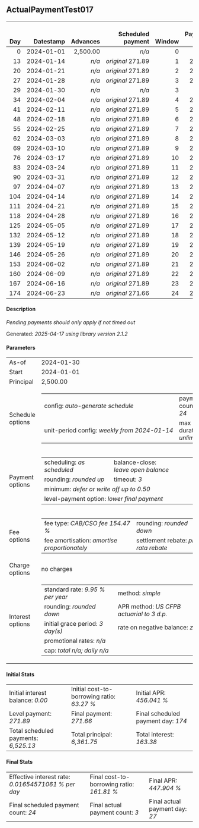 <h2>ActualPaymentTest017</h2>
<table>
    <thead style="vertical-align: bottom;">
        <th style="text-align: right;">Day</th>
        <th style="text-align: right;">Datestamp</th>
        <th style="text-align: right;">Advances</th>
        <th style="text-align: right;">Scheduled payment</th>
        <th style="text-align: right;">Window</th>
        <th style="text-align: right;">Payment due</th>
        <th style="text-align: right;">Actual payments</th>
        <th style="text-align: right;">Generated payment</th>
        <th style="text-align: right;">Net effect</th>
        <th style="text-align: right;">Payment status</th>
        <th style="text-align: right;">Balance status</th>
        <th style="text-align: right;">Simple interest</th>
        <th style="text-align: right;">New interest</th>
        <th style="text-align: right;">New charges</th>
        <th style="text-align: right;">Principal portion</th>
        <th style="text-align: right;">Fee portion</th>
        <th style="text-align: right;">Interest portion</th>
        <th style="text-align: right;">Charges portion</th>
        <th style="text-align: right;">Fee rebate</th>
        <th style="text-align: right;">Principal balance</th>
        <th style="text-align: right;">Fee balance</th>
        <th style="text-align: right;">Interest balance</th>
        <th style="text-align: right;">Charges balance</th>
        <th style="text-align: right;">Settlement figure</th>
        <th style="text-align: right;">Fee rebate if&nbsp;settled</th>
    </thead>
    <tr style="text-align: right;">
        <td class="ci00">0</td>
        <td class="ci01" style="white-space: nowrap;">2024-01-01</td>
        <td class="ci02">2,500.00</td>
        <td class="ci03" style="white-space: nowrap;"><i>n/a<i></td>
        <td class="ci04">0</td>
        <td class="ci05">0.00</td>
        <td class="ci06"><i>n/a</i></td>
        <td class="ci07"><i>n/a</i></td>
        <td class="ci08">0.00</td>
        <td class="ci09"><i>none&nbsp;scheduled</i></td>
        <td class="ci10">open</td>
        <td class="ci11">0.0000</td>
        <td class="ci12">0.0000</td>
        <td class="ci13"><i>n/a</i></td>
        <td class="ci14">0.00</td>
        <td class="ci15">0.00</td>
        <td class="ci16">0.00</td>
        <td class="ci17">0.00</td>
        <td class="ci18">0.00</td>
        <td class="ci19">2,500.00</td>
        <td class="ci20">3,861.75</td>
        <td class="ci21">0.0000</td>
        <td class="ci22">0.00</td>
        <td class="ci23">6,361.75</td>
        <td class="ci24">3,861.75</td>
    </tr>
    <tr style="text-align: right;">
        <td class="ci00">13</td>
        <td class="ci01" style="white-space: nowrap;">2024-01-14</td>
        <td class="ci02"><i>n/a</i></td>
        <td class="ci03" style="white-space: nowrap;"><i>original</i> 271.89</td>
        <td class="ci04">1</td>
        <td class="ci05">271.89</td>
        <td class="ci06"><i>confirmed</i>&nbsp;271.89</td>
        <td class="ci07"><i>n/a</i></td>
        <td class="ci08">271.89</td>
        <td class="ci09"><i>payment&nbsp;made</i></td>
        <td class="ci10">open</td>
        <td class="ci11">22.5450</td>
        <td class="ci12">22.5450</td>
        <td class="ci13"><i>n/a</i></td>
        <td class="ci14">97.98</td>
        <td class="ci15">151.37</td>
        <td class="ci16">22.54</td>
        <td class="ci17">0.00</td>
        <td class="ci18">0.00</td>
        <td class="ci19">2,402.02</td>
        <td class="ci20">3,710.38</td>
        <td class="ci21">0.0000</td>
        <td class="ci22">0.00</td>
        <td class="ci23">2,539.17</td>
        <td class="ci24">3,573.23</td>
    </tr>
    <tr style="text-align: right;">
        <td class="ci00">20</td>
        <td class="ci01" style="white-space: nowrap;">2024-01-21</td>
        <td class="ci02"><i>n/a</i></td>
        <td class="ci03" style="white-space: nowrap;"><i>original</i> 271.89</td>
        <td class="ci04">2</td>
        <td class="ci05">271.89</td>
        <td class="ci06">271.89&nbsp;<i>timed&nbsp;out</i></td>
        <td class="ci07"><i>n/a</i></td>
        <td class="ci08">0.00</td>
        <td class="ci09"><i>missed&nbsp;payment</i></td>
        <td class="ci10">open</td>
        <td class="ci11">11.6638</td>
        <td class="ci12">11.6638</td>
        <td class="ci13"><i>n/a</i></td>
        <td class="ci14">0.00</td>
        <td class="ci15">0.00</td>
        <td class="ci16">0.00</td>
        <td class="ci17">0.00</td>
        <td class="ci18">0.00</td>
        <td class="ci19">2,402.02</td>
        <td class="ci20">3,710.38</td>
        <td class="ci21">11.6638</td>
        <td class="ci22">0.00</td>
        <td class="ci23">2,706.18</td>
        <td class="ci24">3,417.88</td>
    </tr>
    <tr style="text-align: right;">
        <td class="ci00">27</td>
        <td class="ci01" style="white-space: nowrap;">2024-01-28</td>
        <td class="ci02"><i>n/a</i></td>
        <td class="ci03" style="white-space: nowrap;"><i>original</i> 271.89</td>
        <td class="ci04">3</td>
        <td class="ci05">271.89</td>
        <td class="ci06"><i>pending</i>&nbsp;271.89</td>
        <td class="ci07"><i>n/a</i></td>
        <td class="ci08">271.89</td>
        <td class="ci09"><i>payment&nbsp;pending</i></td>
        <td class="ci10">open</td>
        <td class="ci11">11.6638</td>
        <td class="ci12">11.6638</td>
        <td class="ci13"><i>n/a</i></td>
        <td class="ci14">97.68</td>
        <td class="ci15">150.89</td>
        <td class="ci16">23.32</td>
        <td class="ci17">0.00</td>
        <td class="ci18">0.00</td>
        <td class="ci19">2,304.34</td>
        <td class="ci20">3,559.49</td>
        <td class="ci21">0.0000</td>
        <td class="ci22">0.00</td>
        <td class="ci23">&nbsp;</td>
        <td class="ci24">3,262.52</td>
    </tr>
    <tr style="text-align: right;">
        <td class="ci00">29</td>
        <td class="ci01" style="white-space: nowrap;">2024-01-30</td>
        <td class="ci02"><i>n/a</i></td>
        <td class="ci03" style="white-space: nowrap;"><i>n/a<i></td>
        <td class="ci04">3</td>
        <td class="ci05">0.00</td>
        <td class="ci06"><i>n/a</i></td>
        <td class="ci07"><i>n/a</i></td>
        <td class="ci08">0.00</td>
        <td class="ci09"><i>information&nbsp;only</i></td>
        <td class="ci10">open</td>
        <td class="ci11">3.1970</td>
        <td class="ci12">3.1970</td>
        <td class="ci13"><i>n/a</i></td>
        <td class="ci14">0.00</td>
        <td class="ci15">0.00</td>
        <td class="ci16">0.00</td>
        <td class="ci17">0.00</td>
        <td class="ci18">0.00</td>
        <td class="ci19">2,304.34</td>
        <td class="ci20">3,559.49</td>
        <td class="ci21">3.1970</td>
        <td class="ci22">0.00</td>
        <td class="ci23">2,648.89</td>
        <td class="ci24">3,218.13</td>
    </tr>
    <tr style="text-align: right;">
        <td class="ci00">34</td>
        <td class="ci01" style="white-space: nowrap;">2024-02-04</td>
        <td class="ci02"><i>n/a</i></td>
        <td class="ci03" style="white-space: nowrap;"><i>original</i> 271.89</td>
        <td class="ci04">4</td>
        <td class="ci05">271.89</td>
        <td class="ci06"><i>n/a</i></td>
        <td class="ci07"><i>n/a</i></td>
        <td class="ci08">271.89</td>
        <td class="ci09"><i>not&nbsp;yet&nbsp;due</i></td>
        <td class="ci10">open</td>
        <td class="ci11">7.9925</td>
        <td class="ci12">7.9925</td>
        <td class="ci13"><i>n/a</i></td>
        <td class="ci14">102.45</td>
        <td class="ci15">158.26</td>
        <td class="ci16">11.18</td>
        <td class="ci17">0.00</td>
        <td class="ci18">0.00</td>
        <td class="ci19">2,201.89</td>
        <td class="ci20">3,401.23</td>
        <td class="ci21">0.0000</td>
        <td class="ci22">0.00</td>
        <td class="ci23">2,767.85</td>
        <td class="ci24">3,107.16</td>
    </tr>
    <tr style="text-align: right;">
        <td class="ci00">41</td>
        <td class="ci01" style="white-space: nowrap;">2024-02-11</td>
        <td class="ci02"><i>n/a</i></td>
        <td class="ci03" style="white-space: nowrap;"><i>original</i> 271.89</td>
        <td class="ci04">5</td>
        <td class="ci05">271.89</td>
        <td class="ci06"><i>n/a</i></td>
        <td class="ci07"><i>n/a</i></td>
        <td class="ci08">271.89</td>
        <td class="ci09"><i>not&nbsp;yet&nbsp;due</i></td>
        <td class="ci10">open</td>
        <td class="ci11">10.6920</td>
        <td class="ci12">10.6920</td>
        <td class="ci13"><i>n/a</i></td>
        <td class="ci14">102.64</td>
        <td class="ci15">158.56</td>
        <td class="ci16">10.69</td>
        <td class="ci17">0.00</td>
        <td class="ci18">0.00</td>
        <td class="ci19">2,099.25</td>
        <td class="ci20">3,242.67</td>
        <td class="ci21">0.0000</td>
        <td class="ci22">0.00</td>
        <td class="ci23">2,662.01</td>
        <td class="ci24">2,951.80</td>
    </tr>
    <tr style="text-align: right;">
        <td class="ci00">48</td>
        <td class="ci01" style="white-space: nowrap;">2024-02-18</td>
        <td class="ci02"><i>n/a</i></td>
        <td class="ci03" style="white-space: nowrap;"><i>original</i> 271.89</td>
        <td class="ci04">6</td>
        <td class="ci05">271.89</td>
        <td class="ci06"><i>n/a</i></td>
        <td class="ci07"><i>n/a</i></td>
        <td class="ci08">271.89</td>
        <td class="ci09"><i>not&nbsp;yet&nbsp;due</i></td>
        <td class="ci10">open</td>
        <td class="ci11">10.1936</td>
        <td class="ci12">10.1936</td>
        <td class="ci13"><i>n/a</i></td>
        <td class="ci14">102.84</td>
        <td class="ci15">158.86</td>
        <td class="ci16">10.19</td>
        <td class="ci17">0.00</td>
        <td class="ci18">0.00</td>
        <td class="ci19">1,996.41</td>
        <td class="ci20">3,083.81</td>
        <td class="ci21">0.0000</td>
        <td class="ci22">0.00</td>
        <td class="ci23">2,555.67</td>
        <td class="ci24">2,796.44</td>
    </tr>
    <tr style="text-align: right;">
        <td class="ci00">55</td>
        <td class="ci01" style="white-space: nowrap;">2024-02-25</td>
        <td class="ci02"><i>n/a</i></td>
        <td class="ci03" style="white-space: nowrap;"><i>original</i> 271.89</td>
        <td class="ci04">7</td>
        <td class="ci05">271.89</td>
        <td class="ci06"><i>n/a</i></td>
        <td class="ci07"><i>n/a</i></td>
        <td class="ci08">271.89</td>
        <td class="ci09"><i>not&nbsp;yet&nbsp;due</i></td>
        <td class="ci10">open</td>
        <td class="ci11">9.6942</td>
        <td class="ci12">9.6942</td>
        <td class="ci13"><i>n/a</i></td>
        <td class="ci14">103.03</td>
        <td class="ci15">159.17</td>
        <td class="ci16">9.69</td>
        <td class="ci17">0.00</td>
        <td class="ci18">0.00</td>
        <td class="ci19">1,893.38</td>
        <td class="ci20">2,924.64</td>
        <td class="ci21">0.0000</td>
        <td class="ci22">0.00</td>
        <td class="ci23">2,448.82</td>
        <td class="ci24">2,641.09</td>
    </tr>
    <tr style="text-align: right;">
        <td class="ci00">62</td>
        <td class="ci01" style="white-space: nowrap;">2024-03-03</td>
        <td class="ci02"><i>n/a</i></td>
        <td class="ci03" style="white-space: nowrap;"><i>original</i> 271.89</td>
        <td class="ci04">8</td>
        <td class="ci05">271.89</td>
        <td class="ci06"><i>n/a</i></td>
        <td class="ci07"><i>n/a</i></td>
        <td class="ci08">271.89</td>
        <td class="ci09"><i>not&nbsp;yet&nbsp;due</i></td>
        <td class="ci10">open</td>
        <td class="ci11">9.1938</td>
        <td class="ci12">9.1938</td>
        <td class="ci13"><i>n/a</i></td>
        <td class="ci14">103.23</td>
        <td class="ci15">159.47</td>
        <td class="ci16">9.19</td>
        <td class="ci17">0.00</td>
        <td class="ci18">0.00</td>
        <td class="ci19">1,790.15</td>
        <td class="ci20">2,765.17</td>
        <td class="ci21">0.0000</td>
        <td class="ci22">0.00</td>
        <td class="ci23">2,341.48</td>
        <td class="ci24">2,485.73</td>
    </tr>
    <tr style="text-align: right;">
        <td class="ci00">69</td>
        <td class="ci01" style="white-space: nowrap;">2024-03-10</td>
        <td class="ci02"><i>n/a</i></td>
        <td class="ci03" style="white-space: nowrap;"><i>original</i> 271.89</td>
        <td class="ci04">9</td>
        <td class="ci05">271.89</td>
        <td class="ci06"><i>n/a</i></td>
        <td class="ci07"><i>n/a</i></td>
        <td class="ci08">271.89</td>
        <td class="ci09"><i>not&nbsp;yet&nbsp;due</i></td>
        <td class="ci10">open</td>
        <td class="ci11">8.6925</td>
        <td class="ci12">8.6925</td>
        <td class="ci13"><i>n/a</i></td>
        <td class="ci14">103.43</td>
        <td class="ci15">159.77</td>
        <td class="ci16">8.69</td>
        <td class="ci17">0.00</td>
        <td class="ci18">0.00</td>
        <td class="ci19">1,686.72</td>
        <td class="ci20">2,605.40</td>
        <td class="ci21">0.0000</td>
        <td class="ci22">0.00</td>
        <td class="ci23">2,233.64</td>
        <td class="ci24">2,330.37</td>
    </tr>
    <tr style="text-align: right;">
        <td class="ci00">76</td>
        <td class="ci01" style="white-space: nowrap;">2024-03-17</td>
        <td class="ci02"><i>n/a</i></td>
        <td class="ci03" style="white-space: nowrap;"><i>original</i> 271.89</td>
        <td class="ci04">10</td>
        <td class="ci05">271.89</td>
        <td class="ci06"><i>n/a</i></td>
        <td class="ci07"><i>n/a</i></td>
        <td class="ci08">271.89</td>
        <td class="ci09"><i>not&nbsp;yet&nbsp;due</i></td>
        <td class="ci10">open</td>
        <td class="ci11">8.1903</td>
        <td class="ci12">8.1903</td>
        <td class="ci13"><i>n/a</i></td>
        <td class="ci14">103.62</td>
        <td class="ci15">160.08</td>
        <td class="ci16">8.19</td>
        <td class="ci17">0.00</td>
        <td class="ci18">0.00</td>
        <td class="ci19">1,583.10</td>
        <td class="ci20">2,445.32</td>
        <td class="ci21">0.0000</td>
        <td class="ci22">0.00</td>
        <td class="ci23">2,125.30</td>
        <td class="ci24">2,175.01</td>
    </tr>
    <tr style="text-align: right;">
        <td class="ci00">83</td>
        <td class="ci01" style="white-space: nowrap;">2024-03-24</td>
        <td class="ci02"><i>n/a</i></td>
        <td class="ci03" style="white-space: nowrap;"><i>original</i> 271.89</td>
        <td class="ci04">11</td>
        <td class="ci05">271.89</td>
        <td class="ci06"><i>n/a</i></td>
        <td class="ci07"><i>n/a</i></td>
        <td class="ci08">271.89</td>
        <td class="ci09"><i>not&nbsp;yet&nbsp;due</i></td>
        <td class="ci10">open</td>
        <td class="ci11">7.6871</td>
        <td class="ci12">7.6871</td>
        <td class="ci13"><i>n/a</i></td>
        <td class="ci14">103.82</td>
        <td class="ci15">160.39</td>
        <td class="ci16">7.68</td>
        <td class="ci17">0.00</td>
        <td class="ci18">0.00</td>
        <td class="ci19">1,479.28</td>
        <td class="ci20">2,284.93</td>
        <td class="ci21">0.0000</td>
        <td class="ci22">0.00</td>
        <td class="ci23">2,016.44</td>
        <td class="ci24">2,019.66</td>
    </tr>
    <tr style="text-align: right;">
        <td class="ci00">90</td>
        <td class="ci01" style="white-space: nowrap;">2024-03-31</td>
        <td class="ci02"><i>n/a</i></td>
        <td class="ci03" style="white-space: nowrap;"><i>original</i> 271.89</td>
        <td class="ci04">12</td>
        <td class="ci05">271.89</td>
        <td class="ci06"><i>n/a</i></td>
        <td class="ci07"><i>n/a</i></td>
        <td class="ci08">271.89</td>
        <td class="ci09"><i>not&nbsp;yet&nbsp;due</i></td>
        <td class="ci10">open</td>
        <td class="ci11">7.1829</td>
        <td class="ci12">7.1829</td>
        <td class="ci13"><i>n/a</i></td>
        <td class="ci14">104.02</td>
        <td class="ci15">160.69</td>
        <td class="ci16">7.18</td>
        <td class="ci17">0.00</td>
        <td class="ci18">0.00</td>
        <td class="ci19">1,375.26</td>
        <td class="ci20">2,124.24</td>
        <td class="ci21">0.0000</td>
        <td class="ci22">0.00</td>
        <td class="ci23">1,907.09</td>
        <td class="ci24">1,864.30</td>
    </tr>
    <tr style="text-align: right;">
        <td class="ci00">97</td>
        <td class="ci01" style="white-space: nowrap;">2024-04-07</td>
        <td class="ci02"><i>n/a</i></td>
        <td class="ci03" style="white-space: nowrap;"><i>original</i> 271.89</td>
        <td class="ci04">13</td>
        <td class="ci05">271.89</td>
        <td class="ci06"><i>n/a</i></td>
        <td class="ci07"><i>n/a</i></td>
        <td class="ci08">271.89</td>
        <td class="ci09"><i>not&nbsp;yet&nbsp;due</i></td>
        <td class="ci10">open</td>
        <td class="ci11">6.6778</td>
        <td class="ci12">6.6778</td>
        <td class="ci13"><i>n/a</i></td>
        <td class="ci14">104.22</td>
        <td class="ci15">161.00</td>
        <td class="ci16">6.67</td>
        <td class="ci17">0.00</td>
        <td class="ci18">0.00</td>
        <td class="ci19">1,271.04</td>
        <td class="ci20">1,963.24</td>
        <td class="ci21">0.0000</td>
        <td class="ci22">0.00</td>
        <td class="ci23">1,797.23</td>
        <td class="ci24">1,708.94</td>
    </tr>
    <tr style="text-align: right;">
        <td class="ci00">104</td>
        <td class="ci01" style="white-space: nowrap;">2024-04-14</td>
        <td class="ci02"><i>n/a</i></td>
        <td class="ci03" style="white-space: nowrap;"><i>original</i> 271.89</td>
        <td class="ci04">14</td>
        <td class="ci05">271.89</td>
        <td class="ci06"><i>n/a</i></td>
        <td class="ci07"><i>n/a</i></td>
        <td class="ci08">271.89</td>
        <td class="ci09"><i>not&nbsp;yet&nbsp;due</i></td>
        <td class="ci10">open</td>
        <td class="ci11">6.1717</td>
        <td class="ci12">6.1717</td>
        <td class="ci13"><i>n/a</i></td>
        <td class="ci14">104.42</td>
        <td class="ci15">161.30</td>
        <td class="ci16">6.17</td>
        <td class="ci17">0.00</td>
        <td class="ci18">0.00</td>
        <td class="ci19">1,166.62</td>
        <td class="ci20">1,801.94</td>
        <td class="ci21">0.0000</td>
        <td class="ci22">0.00</td>
        <td class="ci23">1,686.87</td>
        <td class="ci24">1,553.58</td>
    </tr>
    <tr style="text-align: right;">
        <td class="ci00">111</td>
        <td class="ci01" style="white-space: nowrap;">2024-04-21</td>
        <td class="ci02"><i>n/a</i></td>
        <td class="ci03" style="white-space: nowrap;"><i>original</i> 271.89</td>
        <td class="ci04">15</td>
        <td class="ci05">271.89</td>
        <td class="ci06"><i>n/a</i></td>
        <td class="ci07"><i>n/a</i></td>
        <td class="ci08">271.89</td>
        <td class="ci09"><i>not&nbsp;yet&nbsp;due</i></td>
        <td class="ci10">open</td>
        <td class="ci11">5.6647</td>
        <td class="ci12">5.6647</td>
        <td class="ci13"><i>n/a</i></td>
        <td class="ci14">104.62</td>
        <td class="ci15">161.61</td>
        <td class="ci16">5.66</td>
        <td class="ci17">0.00</td>
        <td class="ci18">0.00</td>
        <td class="ci19">1,062.00</td>
        <td class="ci20">1,640.33</td>
        <td class="ci21">0.0000</td>
        <td class="ci22">0.00</td>
        <td class="ci23">1,576.00</td>
        <td class="ci24">1,398.22</td>
    </tr>
    <tr style="text-align: right;">
        <td class="ci00">118</td>
        <td class="ci01" style="white-space: nowrap;">2024-04-28</td>
        <td class="ci02"><i>n/a</i></td>
        <td class="ci03" style="white-space: nowrap;"><i>original</i> 271.89</td>
        <td class="ci04">16</td>
        <td class="ci05">271.89</td>
        <td class="ci06"><i>n/a</i></td>
        <td class="ci07"><i>n/a</i></td>
        <td class="ci08">271.89</td>
        <td class="ci09"><i>not&nbsp;yet&nbsp;due</i></td>
        <td class="ci10">open</td>
        <td class="ci11">5.1566</td>
        <td class="ci12">5.1566</td>
        <td class="ci13"><i>n/a</i></td>
        <td class="ci14">104.82</td>
        <td class="ci15">161.92</td>
        <td class="ci16">5.15</td>
        <td class="ci17">0.00</td>
        <td class="ci18">0.00</td>
        <td class="ci19">957.18</td>
        <td class="ci20">1,478.41</td>
        <td class="ci21">0.0000</td>
        <td class="ci22">0.00</td>
        <td class="ci23">1,464.61</td>
        <td class="ci24">1,242.87</td>
    </tr>
    <tr style="text-align: right;">
        <td class="ci00">125</td>
        <td class="ci01" style="white-space: nowrap;">2024-05-05</td>
        <td class="ci02"><i>n/a</i></td>
        <td class="ci03" style="white-space: nowrap;"><i>original</i> 271.89</td>
        <td class="ci04">17</td>
        <td class="ci05">271.89</td>
        <td class="ci06"><i>n/a</i></td>
        <td class="ci07"><i>n/a</i></td>
        <td class="ci08">271.89</td>
        <td class="ci09"><i>not&nbsp;yet&nbsp;due</i></td>
        <td class="ci10">open</td>
        <td class="ci11">4.6476</td>
        <td class="ci12">4.6476</td>
        <td class="ci13"><i>n/a</i></td>
        <td class="ci14">105.02</td>
        <td class="ci15">162.23</td>
        <td class="ci16">4.64</td>
        <td class="ci17">0.00</td>
        <td class="ci18">0.00</td>
        <td class="ci19">852.16</td>
        <td class="ci20">1,316.18</td>
        <td class="ci21">0.0000</td>
        <td class="ci22">0.00</td>
        <td class="ci23">1,352.72</td>
        <td class="ci24">1,087.51</td>
    </tr>
    <tr style="text-align: right;">
        <td class="ci00">132</td>
        <td class="ci01" style="white-space: nowrap;">2024-05-12</td>
        <td class="ci02"><i>n/a</i></td>
        <td class="ci03" style="white-space: nowrap;"><i>original</i> 271.89</td>
        <td class="ci04">18</td>
        <td class="ci05">271.89</td>
        <td class="ci06"><i>n/a</i></td>
        <td class="ci07"><i>n/a</i></td>
        <td class="ci08">271.89</td>
        <td class="ci09"><i>not&nbsp;yet&nbsp;due</i></td>
        <td class="ci10">open</td>
        <td class="ci11">4.1377</td>
        <td class="ci12">4.1377</td>
        <td class="ci13"><i>n/a</i></td>
        <td class="ci14">105.22</td>
        <td class="ci15">162.54</td>
        <td class="ci16">4.13</td>
        <td class="ci17">0.00</td>
        <td class="ci18">0.00</td>
        <td class="ci19">746.94</td>
        <td class="ci20">1,153.64</td>
        <td class="ci21">0.0000</td>
        <td class="ci22">0.00</td>
        <td class="ci23">1,240.32</td>
        <td class="ci24">932.15</td>
    </tr>
    <tr style="text-align: right;">
        <td class="ci00">139</td>
        <td class="ci01" style="white-space: nowrap;">2024-05-19</td>
        <td class="ci02"><i>n/a</i></td>
        <td class="ci03" style="white-space: nowrap;"><i>original</i> 271.89</td>
        <td class="ci04">19</td>
        <td class="ci05">271.89</td>
        <td class="ci06"><i>n/a</i></td>
        <td class="ci07"><i>n/a</i></td>
        <td class="ci08">271.89</td>
        <td class="ci09"><i>not&nbsp;yet&nbsp;due</i></td>
        <td class="ci10">open</td>
        <td class="ci11">3.6267</td>
        <td class="ci12">3.6267</td>
        <td class="ci13"><i>n/a</i></td>
        <td class="ci14">105.42</td>
        <td class="ci15">162.85</td>
        <td class="ci16">3.62</td>
        <td class="ci17">0.00</td>
        <td class="ci18">0.00</td>
        <td class="ci19">641.52</td>
        <td class="ci20">990.79</td>
        <td class="ci21">0.0000</td>
        <td class="ci22">0.00</td>
        <td class="ci23">1,127.41</td>
        <td class="ci24">776.79</td>
    </tr>
    <tr style="text-align: right;">
        <td class="ci00">146</td>
        <td class="ci01" style="white-space: nowrap;">2024-05-26</td>
        <td class="ci02"><i>n/a</i></td>
        <td class="ci03" style="white-space: nowrap;"><i>original</i> 271.89</td>
        <td class="ci04">20</td>
        <td class="ci05">271.89</td>
        <td class="ci06"><i>n/a</i></td>
        <td class="ci07"><i>n/a</i></td>
        <td class="ci08">271.89</td>
        <td class="ci09"><i>not&nbsp;yet&nbsp;due</i></td>
        <td class="ci10">open</td>
        <td class="ci11">3.1148</td>
        <td class="ci12">3.1148</td>
        <td class="ci13"><i>n/a</i></td>
        <td class="ci14">105.62</td>
        <td class="ci15">163.16</td>
        <td class="ci16">3.11</td>
        <td class="ci17">0.00</td>
        <td class="ci18">0.00</td>
        <td class="ci19">535.90</td>
        <td class="ci20">827.63</td>
        <td class="ci21">0.0000</td>
        <td class="ci22">0.00</td>
        <td class="ci23">1,013.98</td>
        <td class="ci24">621.44</td>
    </tr>
    <tr style="text-align: right;">
        <td class="ci00">153</td>
        <td class="ci01" style="white-space: nowrap;">2024-06-02</td>
        <td class="ci02"><i>n/a</i></td>
        <td class="ci03" style="white-space: nowrap;"><i>original</i> 271.89</td>
        <td class="ci04">21</td>
        <td class="ci05">271.89</td>
        <td class="ci06"><i>n/a</i></td>
        <td class="ci07"><i>n/a</i></td>
        <td class="ci08">271.89</td>
        <td class="ci09"><i>not&nbsp;yet&nbsp;due</i></td>
        <td class="ci10">open</td>
        <td class="ci11">2.6019</td>
        <td class="ci12">2.6019</td>
        <td class="ci13"><i>n/a</i></td>
        <td class="ci14">105.82</td>
        <td class="ci15">163.47</td>
        <td class="ci16">2.60</td>
        <td class="ci17">0.00</td>
        <td class="ci18">0.00</td>
        <td class="ci19">430.08</td>
        <td class="ci20">664.16</td>
        <td class="ci21">0.0000</td>
        <td class="ci22">0.00</td>
        <td class="ci23">900.05</td>
        <td class="ci24">466.08</td>
    </tr>
    <tr style="text-align: right;">
        <td class="ci00">160</td>
        <td class="ci01" style="white-space: nowrap;">2024-06-09</td>
        <td class="ci02"><i>n/a</i></td>
        <td class="ci03" style="white-space: nowrap;"><i>original</i> 271.89</td>
        <td class="ci04">22</td>
        <td class="ci05">271.89</td>
        <td class="ci06"><i>n/a</i></td>
        <td class="ci07"><i>n/a</i></td>
        <td class="ci08">271.89</td>
        <td class="ci09"><i>not&nbsp;yet&nbsp;due</i></td>
        <td class="ci10">open</td>
        <td class="ci11">2.0880</td>
        <td class="ci12">2.0880</td>
        <td class="ci13"><i>n/a</i></td>
        <td class="ci14">106.02</td>
        <td class="ci15">163.79</td>
        <td class="ci16">2.08</td>
        <td class="ci17">0.00</td>
        <td class="ci18">0.00</td>
        <td class="ci19">324.06</td>
        <td class="ci20">500.37</td>
        <td class="ci21">0.0000</td>
        <td class="ci22">0.00</td>
        <td class="ci23">785.60</td>
        <td class="ci24">310.72</td>
    </tr>
    <tr style="text-align: right;">
        <td class="ci00">167</td>
        <td class="ci01" style="white-space: nowrap;">2024-06-16</td>
        <td class="ci02"><i>n/a</i></td>
        <td class="ci03" style="white-space: nowrap;"><i>original</i> 271.89</td>
        <td class="ci04">23</td>
        <td class="ci05">271.89</td>
        <td class="ci06"><i>n/a</i></td>
        <td class="ci07"><i>n/a</i></td>
        <td class="ci08">271.89</td>
        <td class="ci09"><i>not&nbsp;yet&nbsp;due</i></td>
        <td class="ci10">open</td>
        <td class="ci11">1.5732</td>
        <td class="ci12">1.5732</td>
        <td class="ci13"><i>n/a</i></td>
        <td class="ci14">106.22</td>
        <td class="ci15">164.10</td>
        <td class="ci16">1.57</td>
        <td class="ci17">0.00</td>
        <td class="ci18">0.00</td>
        <td class="ci19">217.84</td>
        <td class="ci20">336.27</td>
        <td class="ci21">0.0000</td>
        <td class="ci22">0.00</td>
        <td class="ci23">554.11</td>
        <td class="ci24">155.36</td>
    </tr>
    <tr style="text-align: right;">
        <td class="ci00">174</td>
        <td class="ci01" style="white-space: nowrap;">2024-06-23</td>
        <td class="ci02"><i>n/a</i></td>
        <td class="ci03" style="white-space: nowrap;"><i>original</i> 271.66</td>
        <td class="ci04">24</td>
        <td class="ci05">271.66</td>
        <td class="ci06"><i>n/a</i></td>
        <td class="ci07"><i>n/a</i></td>
        <td class="ci08">271.66</td>
        <td class="ci09"><i>not&nbsp;yet&nbsp;due</i></td>
        <td class="ci10">open</td>
        <td class="ci11">1.0574</td>
        <td class="ci12">1.0574</td>
        <td class="ci13"><i>n/a</i></td>
        <td class="ci14">106.34</td>
        <td class="ci15">164.27</td>
        <td class="ci16">1.05</td>
        <td class="ci17">0.00</td>
        <td class="ci18">0.00</td>
        <td class="ci19">111.50</td>
        <td class="ci20">172.00</td>
        <td class="ci21">0.0000</td>
        <td class="ci22">0.00</td>
        <td class="ci23">283.50</td>
        <td class="ci24">0.00</td>
    </tr>
</table>

<h4>Description</h4>
<p><i>Pending payments should only apply if not timed out</i></p>
<p>Generated: <i>2025-04-17 using library version 2.1.2</i></p>
<h4>Parameters</h4>
<table>
    <tr>
        <td>As-of</td>
        <td>2024-01-30</td>
    </tr>
    <tr>
        <td>Start</td>
        <td>2024-01-01</td>
    </tr>
    <tr>
        <td>Principal</td>
        <td>2,500.00</td>
    </tr>
    <tr>
        <td>Schedule options</td>
        <td>
            <table>
                <tr>
                    <td>config: <i>auto-generate schedule</i></td>
                    <td>payment count: <i>24</i></td>
                </tr>
                <tr>
                    <td style="white-space: nowrap;">unit-period config: <i>weekly from 2024-01-14</i></td>
                    <td>max duration: <i>unlimited</i></td>
                </tr>
            </table>
        </td>
    </tr>
    <tr>
        <td>Payment options</td>
        <td>
            <table>
                <tr>
                    <td>scheduling: <i>as scheduled</i></td>
                    <td>balance-close: <i>leave&nbsp;open&nbsp;balance</i></td>
                </tr>
                <tr>
                    <td>rounding: <i>rounded up</i></td>
                    <td>timeout: <i>3</i></td>
                </tr>
                <tr>
                    <td colspan='2'>minimum: <i>defer&nbsp;or&nbsp;write&nbsp;off&nbsp;up&nbsp;to&nbsp;0.50</i></td>
                </tr>
                <tr>
                    <td colspan='2'>level-payment option: <i>lower&nbsp;final&nbsp;payment</i></td>
                </tr>
            </table>
        </td>
    </tr>
    <tr>
        <td>Fee options</td>
        <td>
            <table>
                <tr>
                    <td>fee type: <i><i>CAB/CSO fee</i> 154.47 %</i></td>
                    <td>rounding: <i>rounded down</i></td>
                </tr>
                <tr>
                    <td>fee amortisation: <i>amortise proportionately</i></td>
                    <td>settlement rebate: <i>pro-rata rebate</i></td>
                </tr>
            </table>
        </td>
    </tr>
    <tr>
        <td>Charge options</td>
        <td>no charges
        </td>
    </tr>
    <tr>
        <td>Interest options</td>
        <td>
            <table>
                <tr>
                    <td>standard rate: <i>9.95 % per year</i></td>
                    <td>method: <i>simple</i></td>
                </tr>
                <tr>
                    <td>rounding: <i>rounded down</i></td>
                    <td>APR method: <i>US CFPB actuarial to 3 d.p.</i></td>
                </tr>
                <tr>
                    <td>initial grace period: <i>3 day(s)</i></td>
                    <td>rate on negative balance: <i>zero</i></td>
                </tr>
                <tr>
                    <td colspan="2">promotional rates: <i><i>n/a</i></i></td>
                </tr>
                <tr>
                    <td colspan="2">cap: <i>total <i>n/a</i>; daily <i>n/a</i></td>
                </tr>
            </table>
        </td>
    </tr>
</table>
<h4>Initial Stats</h4>
<table>
    <tr>
        <td>Initial interest balance: <i>0.00</i></td>
        <td>Initial cost-to-borrowing ratio: <i>63.27 %</i></td>
        <td>Initial APR: <i>456.041 %</i></td>
    </tr>
    <tr>
        <td>Level payment: <i>271.89</i></td>
        <td>Final payment: <i>271.66</i></td>
        <td>Final scheduled payment day: <i>174</i></td>
    </tr>
    <tr>
        <td>Total scheduled payments: <i>6,525.13</i></td>
        <td>Total principal: <i>6,361.75</i></td>
        <td>Total interest: <i>163.38</i></td>
    </tr>
</table>

<h4>Final Stats</h4>
<table>
    <tr>
        <td>Effective interest rate: <i>0.01654571061 % per day</i></td>
        <td>Final cost-to-borrowing ratio: <i>161.81 %</i></td>
        <td>Final APR: <i>447.904 %</i></td>
    </tr>
    <tr>
        <td>Final scheduled payment count: <i>24</i></td>
        <td>Final actual payment count: <i>3</i></td>
        <td>Final actual payment day: <i>27</i></td>
    </tr>
</table>
